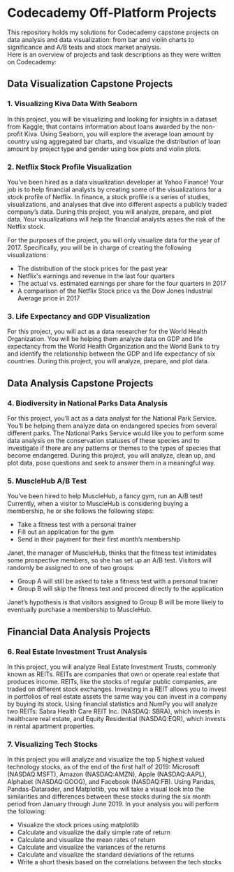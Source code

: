 # Codecademy Off-Platform Projects
This repository holds my solutions for Codecademy capstone projects on data analysis and data visualization: from bar and violin charts to significance and A/B tests and stock market analysis.  
Here is an overview of projects and task descriptions as they were written on Codecademy:

## Data Visualization Capstone Projects

### 1. Visualizing Kiva Data With Seaborn

In this project, you will be visualizing and looking for insights in a dataset from Kaggle, that contains information about loans awarded by the non-profit Kiva.
Using Seaborn, you will explore the average loan amount by country using aggregated bar charts, and visualize the distribution of loan amount by project type and gender using box plots and violin plots.

### 2. Netflix Stock Profile Visualization

You’ve been hired as a data visualization developer at Yahoo Finance! Your job is to help financial analysts by creating some of the visualizations for a stock profile of Netflix.
In finance, a stock profile is a series of studies, visualizations, and analyses that dive into different aspects a publicly traded company’s data.
During this project, you will analyze, prepare, and plot data. Your visualizations will help the financial analysts asses the risk of the Netflix stock.

For the purposes of the project, you will only visualize data for the year of 2017. Specifically, you will be in charge of creating the following visualizations:
- The distribution of the stock prices for the past year
- Netflix's earnings and revenue in the last four quarters
- The actual vs. estimated earnings per share for the four quarters in 2017
- A comparison of the Netflix Stock price vs the Dow Jones Industrial Average price in 2017 

### 3. Life Expectancy and GDP Visualization

For this project, you will act as a data researcher for the World Health Organization. You will be helping them analyze data on GDP and life expectancy from the World Health Organization and the World Bank to try and identify the relationship between the GDP and life expectancy of six countries.
During this project, you will analyze, prepare, and plot data.

## Data Analysis Capstone Projects

### 4. Biodiversity in National Parks Data Analysis

For this project, you’ll act as a data analyst for the National Park Service. You’ll be helping them analyze data on endangered species from several different parks.
The National Parks Service would like you to perform some data analysis on the conservation statuses of these species and to investigate if there are any patterns or themes to the types of species that become endangered. During this project, you will analyze, clean up, and plot data, pose questions and seek to answer them in a meaningful way.

### 5. MuscleHub A/B Test

You’ve been hired to help MuscleHub, a fancy gym, run an A/B test!
Currently, when a visitor to MuscleHub is considering buying a membership, he or she follows the following steps:
- Take a fitness test with a personal trainer
- Fill out an application for the gym
- Send in their payment for their first month’s membership

Janet, the manager of MuscleHub, thinks that the fitness test intimidates some prospective members, so she has set up an A/B test.
Visitors will randomly be assigned to one of two groups:
- Group A will still be asked to take a fitness test with a personal trainer
- Group B will skip the fitness test and proceed directly to the application

Janet’s hypothesis is that visitors assigned to Group B will be more likely to eventually purchase a membership to MuscleHub.

## Financial Data Analysis Projects

### 6. Real Estate Investment Trust Analysis
In this project, you will analyze Real Estate Investment Trusts, commonly known as REITs. REITs are companies that own or operate real estate that produces income. REITs, like the stocks of regular public companies, are traded on different stock exchanges. Investing in a REIT allows you to invest in portfolios of real estate assets the same way you can invest in a company by buying its stock.
Using financial statistics and NumPy you will analyze two REITs: Sabra Health Care REIT Inc. (NASDAQ: SBRA), which invests in healthcare real estate, and Equity Residential (NASDAQ:EQR), which invests in rental apartment properties.

### 7. Visualizing Tech Stocks
In this project you will analyze and visualize the top 5 highest valued technology stocks, as of the end of the first half of 2019: Microsoft (NASDAQ:MSFT), Amazon (NASDAQ:AMZN), Apple (NASDAQ:AAPL), Alphabet (NASDAQ:GOOG), and Facebook (NASDAQ:FB).
Using Pandas, Pandas-Datarader, and Matplotlib, you will take a visual look into the similarities and differences between these stocks during the six month period from January through June 2019. In your analysis you will perform the following:
- Visualize the stock prices using matplotlib
- Calculate and visualize the daily simple rate of return 
- Calculate and visualize the mean rates of return
- Calculate and visualize the variances of the returns
- Calculate and visualize the standard deviations of the returns
- Write a short thesis based on the correlations between the tech stocks

